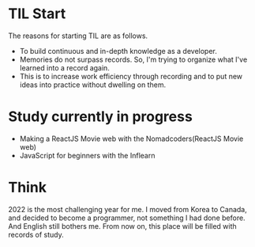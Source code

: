 # TIL Start
  The reasons for starting TIL are as follows.

  - To build continuous and in-depth knowledge as a developer.
  - Memories do not surpass records. So, I'm trying to organize what I've learned into a record again.
  - This is to increase work efficiency through recording and to put new ideas into practice without dwelling on them.


# Study currently in progress

  - Making a ReactJS Movie web with the Nomadcoders(ReactJS Movie web)
  - JavaScript for beginners with the Inflearn


# Think
 2022 is the most challenging year for me. I moved from Korea to Canada, and decided to become a programmer, not something I had done before. And English still bothers me. From now on, this place will be filled with records of study. 